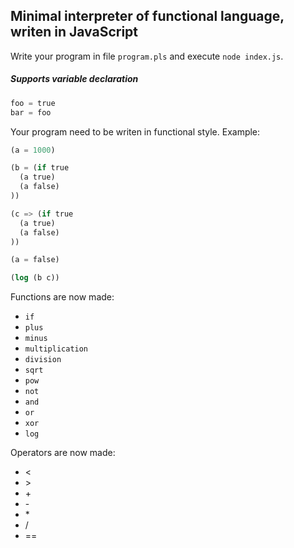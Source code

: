 ## Minimal interpreter of functional language, writen in JavaScript

Write your program in file `program.pls` and execute `node index.js`.

##### Supports variable declaration

```lisp
foo = true
bar = foo
```

Your program need to be writen in functional style. Example:

```lisp
(a = 1000)

(b = (if true
  (a true)
  (a false)
))

(c => (if true
  (a true)
  (a false)
))

(a = false)

(log (b c))
```

Functions are now made:

* `if`
* `plus`
* `minus`
* `multiplication`
* `division`
* `sqrt`
* `pow`
* `not`
* `and`
* `or`
* `xor`
* `log`

Operators are now made:

* <
* \>
* \+
* \-
* \*
* /
* ==
